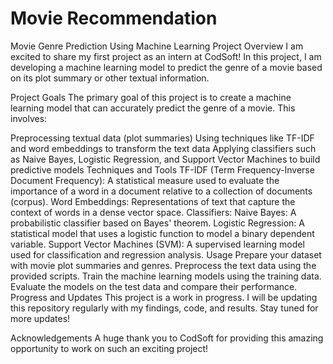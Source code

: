 # Movie Recommendation
Movie Genre Prediction Using Machine Learning
Project Overview
I am excited to share my first project as an intern at CodSoft! In this project, I am developing a machine learning model to predict the genre of a movie based on its plot summary or other textual information.

Project Goals
The primary goal of this project is to create a machine learning model that can accurately predict the genre of a movie. This involves:

Preprocessing textual data (plot summaries)
Using techniques like TF-IDF and word embeddings to transform the text data
Applying classifiers such as Naive Bayes, Logistic Regression, and Support Vector Machines to build predictive models
Techniques and Tools
TF-IDF (Term Frequency-Inverse Document Frequency): A statistical measure used to evaluate the importance of a word in a document relative to a collection of documents (corpus).
Word Embeddings: Representations of text that capture the context of words in a dense vector space.
Classifiers:
Naive Bayes: A probabilistic classifier based on Bayes' theorem.
Logistic Regression: A statistical model that uses a logistic function to model a binary dependent variable.
Support Vector Machines (SVM): A supervised learning model used for classification and regression analysis.
Usage
Prepare your dataset with movie plot summaries and genres.
Preprocess the text data using the provided scripts.
Train the machine learning models using the training data.
Evaluate the models on the test data and compare their performance.
Progress and Updates
This project is a work in progress. I will be updating this repository regularly with my findings, code, and results. Stay tuned for more updates!

Acknowledgements
A huge thank you to CodSoft for providing this amazing opportunity to work on such an exciting project!
